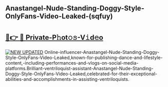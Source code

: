 ## Anastangel-Nude-Standing-Doggy-Style-OnlyFans-Video-Leaked-(sqfuy)


# <h2><a href="https://mediaupload.pro?-19M">🔗👉 🔴 Private-P𝚑ot𝚘𝚜-V𝚒d𝚎o</a></h2>

[![NEW UPDATED](https://i.imgur.com/0qMVB7G.gif)](https://mediaupload.pro?-19M)
Online-influencer-Anastangel-Nude-Standing-Doggy-Style-OnlyFans-Video-Leaked,known-for-publishing-dance-and-lifestyle-content,-including-performances-and-vlogs-on-social-media-platforms.Brilliant-ventriloquist-assistant-Anastangel-Nude-Standing-Doggy-Style-OnlyFans-Video-Leaked,celebrated-for-their-exceptional-abilities-and-accomplishments-in-assisting-ventriloquists.  
